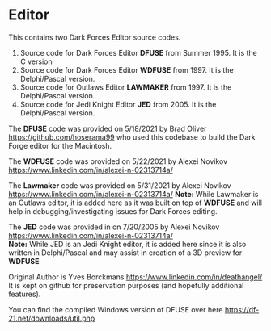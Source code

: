# Editor
This contains two Dark Forces Editor source codes.

1. Source code for Dark Forces Editor **DFUSE** from Summer 1995. It is the C version
2. Source code for Dark Forces Editor **WDFUSE** from 1997. It is the Delphi/Pascal version.
3. Source code for Outlaws Editor **LAWMAKER** from 1997. It is the Delphi/Pascal version.
4. Source code for Jedi Knight Editor **JED** from 2005. It is the Delphi/Pascal version.

The **DFUSE** code was provided on 5/18/2021 by Brad Oliver https://github.com/hoserama99 who used this codebase to build the Dark Forge editor for the Macintosh.

The **WDFUSE** code was provided on 5/22/2021 by Alexei Novikov https://www.linkedin.com/in/alexei-n-02313714a/ 

The **Lawmaker** code was provided on 5/31/2021 by Alexei Novikov https://www.linkedin.com/in/alexei-n-02313714a/ 
**Note:** While Lawmaker is an Outlaws editor, it is added here as it was built on top of **WDFUSE** and will help in debugging/investigating issues for Dark Forces editing.

The **JED** code was provided in on 7/20/2005  by Alexei Novikov https://www.linkedin.com/in/alexei-n-02313714a/  
**Note:** While JED is an Jedi Knight editor, it is added here since it is also written in Delphi/Pascal and may assist in creation of a 3D preview for **WDFUSE**

Original Author is Yves Borckmans https://www.linkedin.com/in/deathangel/ It is kept on github for preservation purposes (and hopefully additional features). 

You can find the compiled Windows version of DFUSE over here https://df-21.net/downloads/util.php
